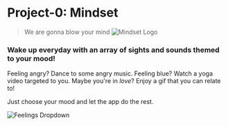 # Project-0: Mindset
> We are gonna blow your mind
![Mindset Logo](https://i.imgur.com/2FtD1fA.png)

### Wake up everyday with an array of sights and sounds themed to your mood!

Feeling angry? Dance to some angry music. Feeling blue? Watch a yoga video targeted to you. Maybe you're in *love*? Enjoy a gif that you can relate to!

Just choose your mood and let the app do the rest. 

![Feelings Dropdown](https://i.imgur.com/UjbkqWu.png)
